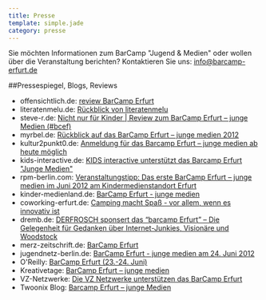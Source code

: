 ```yaml
---
title: Presse
template: simple.jade
category: presse
---
```


Sie möchten Informationen zum BarCamp "Jugend & Medien" oder wollen über die Veranstaltung berichten? Kontaktieren Sie uns: <a href="mailto:info@barcamp-erfurt.de"> info@barcamp-erfurt.de</a>

##Pressespiegel, Blogs, Reviews

<ul>
      <li>offensichtlich.de: <a target="_blank" href="http://offensichtlich.de/blog/review-barcamp-erfurt-mit-offensichtlich">review BarCamp Erfurt</a></li>
      <li>literatenmelu.de: <a target="_blank" href="http://www.literatenmelu.de/2667/barcamp-erfurt-junge-medien/">Rückblick von literatenmelu</a></li>
      <li>steve-r.de: <a target="_blank" href="http://steve-r.de/2012/06/nicht-nur-fur-kinder-review-zum-barcamp-erfurt-junge-medien-bcef/">Nicht nur für Kinder | Review zum BarCamp Erfurt – junge Medien (#bcef)</a></li>
      <li>myrbel.de: <a target="_blank" href="http://wp.myrbel.de/index.php/2012/06/25/ruckblick-auf-das-barcamp-erfurt-junge-medien-2012/">Rückblick auf das BarCamp Erfurt – junge medien 2012</a></li>
      <li>kultur2punkt0.de: <a target="_blank" href="http://www.kultur2punkt0.de/2012/anmeldung-fur-das-barcamp-erfurt-junge-medien-ab-heute-moglich--1765">Anmeldung für das Barcamp Erfurt – junge medien ab heute möglich</a></li>
      <li>kids-interactive.de: <a target="_blank" href="http://www.kids-interactive.de/agentur/news-detail/datum/2012/05/02/kids-interactive-unterstuetzt-das-barcamp-erfurt-junge-medien.html">KIDS interactive unterstützt das Barcamp Erfurt "Junge Medien"</a></li>
      <li>rpm-berlin.com: <a target="_blank" href="http://www.rpm-berlin.com/veranstaltungstipp-das-erste-barcamp-erfurt-%E2%80%93-junge-medien-im-juni-2012-am-kindermedienstandort-erfurt/">Veranstaltungstipp: Das erste BarCamp Erfurt – junge medien im Juni 2012 am Kindermedienstandort Erfurt</a></li>
      <li>kinder-medienland.de: <a target="_blank" href="http://kinder-medienland.de/events/events-detail/article/barcamp-erfurt-junge-medien.html">BarCamp Erfurt - junge medien</a></li>
      <li>coworking-erfurt.de: <a target="_blank" href="http://coworking-erfurt.de/?p=508">Camping macht Spaß - vor allem, wenn es innovativ ist </a></li>
      <li>dremb.de: <a target="_blank" href="http://www.dremb.de/2012/05/03/derfrosch-sponsert-das-barcamp-erfurt-die-gelegenheit-fur-gedanken-uber-internet-junkies-visionare-und-woodstock/">DERFROSCH sponsert das “barcamp Erfurt” – Die Gelegenheit für Gedanken über Internet-Junkies, Visionäre und Woodstock</a></li>
      <li>merz-zeitschrift.de: <a target="_blank" href="http://www.merz-zeitschrift.de/index.php?NEWS_ID=8181">BarCamp Erfurt</a></li>
      <li>jugendnetz-berlin.de: <a target="_blank" href="http://www.jugendnetz-berlin.de/ger/schlaglichter/neuigkeiten/ueberregional/06_24_Barcamp_junge_medien.php?navurl=/ger/schlaglichter/neuigkeiten/ueberregional/06_24_Barcamp_junge_medien.php">BarCamp Erfurt - junge medien am 24. Juni 2012</a></li>
      <li>O'Reilly: <a target="_blank" href="http://community.oreilly.de/blog/2012/06/01/die-oreilly-veranstaltungstipps-im-juni/">BarCamp Erfurt (23.-24. Juni) </a></li>
      <li>Kreativetage: <a target="_blank" href="http://www.kreativ-etage.de/event/barcamp-erfurt-junge-medien/">BarCamp Erfurt – junge medien</a></li>
      <li>VZ-Netzwerke: <a target="_blank" href="http://blog.studivz.net/2012/05/21/die-vz-netzwerke-unterstutzen-das-barcamp-erfurt/">Die VZ Netzwerke unterstützen das BarCamp Erfurt</a></li>
      <li>Twoonix Blog: <a target="_blank" href="http://blog.twoonix.com/2012/06/barcamp-erfurt-junge-medien/">Barcamp Erfurt – junge Medien</a>
    </ul>